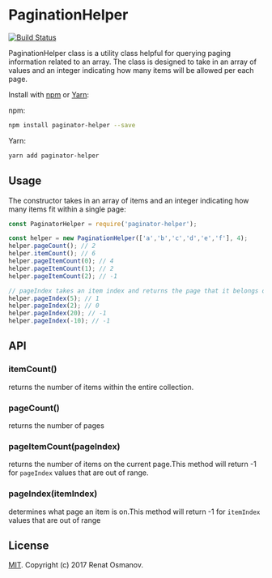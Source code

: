 # PaginationHelper

[![Build Status](https://travis-ci.org/osmanov/paginator-helper.svg?branch=master)](https://travis-ci.org/osmanov/paginator-helper)

PaginationHelper class is a utility class helpful for querying paging information related to an array.
The class is designed to take in an array of values and an integer indicating how many items will be allowed per each page.

Install with [npm](https://www.npmjs.com/) or [Yarn](https://yarnpkg.com/):

npm:
```sh
npm install paginator-helper --save
```

Yarn:
```sh
yarn add paginator-helper
```

## Usage
The constructor takes in an array of items and an integer indicating how many items fit within a single page:

```js
const PaginatorHelper = require('paginator-helper');

const helper = new PaginationHelper(['a','b','c','d','e','f'], 4);
helper.pageCount(); // 2
helper.itemCount(); // 6
helper.pageItemCount(0); // 4
helper.pageItemCount(1); // 2
helper.pageItemCount(2); // -1

// pageIndex takes an item index and returns the page that it belongs on
helper.pageIndex(5); // 1
helper.pageIndex(2); // 0
helper.pageIndex(20); // -1
helper.pageIndex(-10); // -1
```

## API

 ### itemCount()
 returns the number of items within the entire collection.
 
 ### pageCount()
 returns the number of pages
 
 ### pageItemCount(pageIndex)
 returns the number of items on the current page.This method will return -1 for `pageIndex` values that are out of range.
 
 ### pageIndex(itemIndex)
 determines what page an item is on.This method will return -1 for `itemIndex` values that are out of range

## License

[MIT](LICENSE). Copyright (c) 2017 Renat Osmanov.